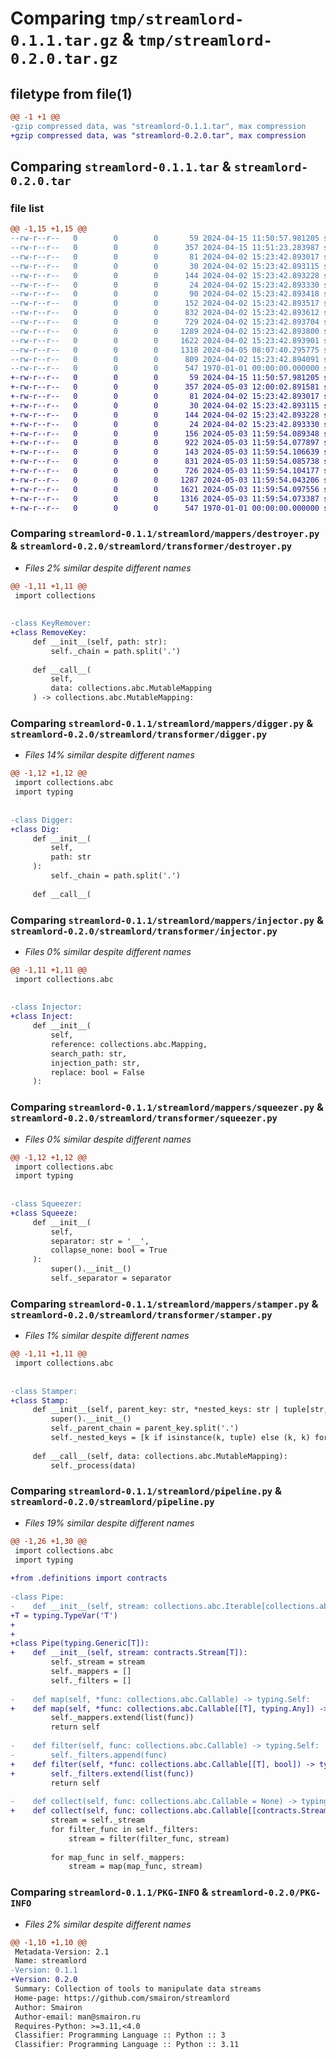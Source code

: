 # Comparing `tmp/streamlord-0.1.1.tar.gz` & `tmp/streamlord-0.2.0.tar.gz`

## filetype from file(1)

```diff
@@ -1 +1 @@
-gzip compressed data, was "streamlord-0.1.1.tar", max compression
+gzip compressed data, was "streamlord-0.2.0.tar", max compression
```

## Comparing `streamlord-0.1.1.tar` & `streamlord-0.2.0.tar`

### file list

```diff
@@ -1,15 +1,15 @@
--rw-r--r--   0        0        0       59 2024-04-15 11:50:57.981205 streamlord-0.1.1/README.md
--rw-r--r--   0        0        0      357 2024-04-15 11:51:23.283987 streamlord-0.1.1/pyproject.toml
--rw-r--r--   0        0        0       81 2024-04-02 15:23:42.893017 streamlord-0.1.1/streamlord/__init__.py
--rw-r--r--   0        0        0       30 2024-04-02 15:23:42.893115 streamlord-0.1.1/streamlord/collectors/__init__.py
--rw-r--r--   0        0        0      144 2024-04-02 15:23:42.893228 streamlord-0.1.1/streamlord/collectors/navigation.py
--rw-r--r--   0        0        0       24 2024-04-02 15:23:42.893330 streamlord-0.1.1/streamlord/definitions/__init__.py
--rw-r--r--   0        0        0       90 2024-04-02 15:23:42.893418 streamlord-0.1.1/streamlord/definitions/contracts.py
--rw-r--r--   0        0        0      152 2024-04-02 15:23:42.893517 streamlord-0.1.1/streamlord/mappers/__init__.py
--rw-r--r--   0        0        0      832 2024-04-02 15:23:42.893612 streamlord-0.1.1/streamlord/mappers/destroyer.py
--rw-r--r--   0        0        0      729 2024-04-02 15:23:42.893704 streamlord-0.1.1/streamlord/mappers/digger.py
--rw-r--r--   0        0        0     1289 2024-04-02 15:23:42.893800 streamlord-0.1.1/streamlord/mappers/injector.py
--rw-r--r--   0        0        0     1622 2024-04-02 15:23:42.893901 streamlord-0.1.1/streamlord/mappers/squeezer.py
--rw-r--r--   0        0        0     1318 2024-04-05 08:07:40.295775 streamlord-0.1.1/streamlord/mappers/stamper.py
--rw-r--r--   0        0        0      809 2024-04-02 15:23:42.894091 streamlord-0.1.1/streamlord/pipeline.py
--rw-r--r--   0        0        0      547 1970-01-01 00:00:00.000000 streamlord-0.1.1/PKG-INFO
+-rw-r--r--   0        0        0       59 2024-04-15 11:50:57.981205 streamlord-0.2.0/README.md
+-rw-r--r--   0        0        0      357 2024-05-03 12:00:02.891581 streamlord-0.2.0/pyproject.toml
+-rw-r--r--   0        0        0       81 2024-04-02 15:23:42.893017 streamlord-0.2.0/streamlord/__init__.py
+-rw-r--r--   0        0        0       30 2024-04-02 15:23:42.893115 streamlord-0.2.0/streamlord/collector/__init__.py
+-rw-r--r--   0        0        0      144 2024-04-02 15:23:42.893228 streamlord-0.2.0/streamlord/collector/navigation.py
+-rw-r--r--   0        0        0       24 2024-04-02 15:23:42.893330 streamlord-0.2.0/streamlord/definitions/__init__.py
+-rw-r--r--   0        0        0      156 2024-05-03 11:59:54.089348 streamlord-0.2.0/streamlord/definitions/contracts.py
+-rw-r--r--   0        0        0      922 2024-05-03 11:59:54.077897 streamlord-0.2.0/streamlord/pipeline.py
+-rw-r--r--   0        0        0      143 2024-05-03 11:59:54.106639 streamlord-0.2.0/streamlord/transformer/__init__.py
+-rw-r--r--   0        0        0      831 2024-05-03 11:59:54.085738 streamlord-0.2.0/streamlord/transformer/destroyer.py
+-rw-r--r--   0        0        0      726 2024-05-03 11:59:54.104177 streamlord-0.2.0/streamlord/transformer/digger.py
+-rw-r--r--   0        0        0     1287 2024-05-03 11:59:54.043206 streamlord-0.2.0/streamlord/transformer/injector.py
+-rw-r--r--   0        0        0     1621 2024-05-03 11:59:54.097556 streamlord-0.2.0/streamlord/transformer/squeezer.py
+-rw-r--r--   0        0        0     1316 2024-05-03 11:59:54.073387 streamlord-0.2.0/streamlord/transformer/stamper.py
+-rw-r--r--   0        0        0      547 1970-01-01 00:00:00.000000 streamlord-0.2.0/PKG-INFO
```

### Comparing `streamlord-0.1.1/streamlord/mappers/destroyer.py` & `streamlord-0.2.0/streamlord/transformer/destroyer.py`

 * *Files 2% similar despite different names*

```diff
@@ -1,11 +1,11 @@
 import collections
 
 
-class KeyRemover:
+class RemoveKey:
     def __init__(self, path: str):
         self._chain = path.split('.')
 
     def __call__(
         self,
         data: collections.abc.MutableMapping
     ) -> collections.abc.MutableMapping:
```

### Comparing `streamlord-0.1.1/streamlord/mappers/digger.py` & `streamlord-0.2.0/streamlord/transformer/digger.py`

 * *Files 14% similar despite different names*

```diff
@@ -1,12 +1,12 @@
 import collections.abc
 import typing
 
 
-class Digger:
+class Dig:
     def __init__(
         self,
         path: str
     ):
         self._chain = path.split('.')
 
     def __call__(
```

### Comparing `streamlord-0.1.1/streamlord/mappers/injector.py` & `streamlord-0.2.0/streamlord/transformer/injector.py`

 * *Files 0% similar despite different names*

```diff
@@ -1,11 +1,11 @@
 import collections.abc
 
 
-class Injector:
+class Inject:
     def __init__(
         self,
         reference: collections.abc.Mapping,
         search_path: str,
         injection_path: str,
         replace: bool = False
     ):
```

### Comparing `streamlord-0.1.1/streamlord/mappers/squeezer.py` & `streamlord-0.2.0/streamlord/transformer/squeezer.py`

 * *Files 0% similar despite different names*

```diff
@@ -1,12 +1,12 @@
 import collections.abc
 import typing
 
 
-class Squeezer:
+class Squeeze:
     def __init__(
         self,
         separator: str = '__',
         collapse_none: bool = True
     ):
         super().__init__()
         self._separator = separator
```

### Comparing `streamlord-0.1.1/streamlord/mappers/stamper.py` & `streamlord-0.2.0/streamlord/transformer/stamper.py`

 * *Files 1% similar despite different names*

```diff
@@ -1,11 +1,11 @@
 import collections.abc
 
 
-class Stamper:
+class Stamp:
     def __init__(self, parent_key: str, *nested_keys: str | tuple[str, str]):
         super().__init__()
         self._parent_chain = parent_key.split('.')
         self._nested_keys = [k if isinstance(k, tuple) else (k, k) for k in nested_keys]
 
     def __call__(self, data: collections.abc.MutableMapping):
         self._process(data)
```

### Comparing `streamlord-0.1.1/streamlord/pipeline.py` & `streamlord-0.2.0/streamlord/pipeline.py`

 * *Files 19% similar despite different names*

```diff
@@ -1,26 +1,30 @@
 import collections.abc
 import typing
 
+from .definitions import contracts
 
-class Pipe:
-    def __init__(self, stream: collections.abc.Iterable[collections.abc.MutableMapping]):
+T = typing.TypeVar('T')
+
+
+class Pipe(typing.Generic[T]):
+    def __init__(self, stream: contracts.Stream[T]):
         self._stream = stream
         self._mappers = []
         self._filters = []
 
-    def map(self, *func: collections.abc.Callable) -> typing.Self:
+    def map(self, *func: collections.abc.Callable[[T], typing.Any]) -> typing.Self:
         self._mappers.extend(list(func))
         return self
 
-    def filter(self, func: collections.abc.Callable) -> typing.Self:
-        self._filters.append(func)
+    def filter(self, *func: collections.abc.Callable[[T], bool]) -> typing.Self:
+        self._filters.extend(list(func))
         return self
 
-    def collect(self, func: collections.abc.Callable = None) -> typing.Any:
+    def collect(self, func: collections.abc.Callable[[contracts.Stream[T]], typing.Any] = None) -> typing.Any:
         stream = self._stream
         for filter_func in self._filters:
             stream = filter(filter_func, stream)
 
         for map_func in self._mappers:
             stream = map(map_func, stream)
```

### Comparing `streamlord-0.1.1/PKG-INFO` & `streamlord-0.2.0/PKG-INFO`

 * *Files 2% similar despite different names*

```diff
@@ -1,10 +1,10 @@
 Metadata-Version: 2.1
 Name: streamlord
-Version: 0.1.1
+Version: 0.2.0
 Summary: Collection of tools to manipulate data streams
 Home-page: https://github.com/smairon/streamlord
 Author: Smairon
 Author-email: man@smairon.ru
 Requires-Python: >=3.11,<4.0
 Classifier: Programming Language :: Python :: 3
 Classifier: Programming Language :: Python :: 3.11
```

